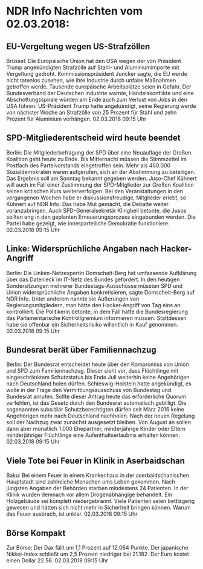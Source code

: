 # NDR Info Nachrichten vom 02.03.2018:


## EU-Vergeltung wegen US-Strafzöllen
Brüssel: Die Europäische Union hat den USA wegen der von Präsident Trump angekündigten Strafzölle auf Stahl- und Aluminiumimporte mit Vergeltung gedroht. Kommissionspräsident Juncker sagte, die EU werde nicht tatenlos zusehen, wie ihre Industrie durch unfaire Maßnahmen getroffen werde. Tausende europäische Arbeitsplätze seien in Gefahr. Der Bundesverband der Deutschen Industrie warnte, Handelskonflikte und eine Abschottungsspirale würden am Ende auch zum Verlust von Jobs in den USA führen. US-Präsident Trump hatte angekündigt, seine Regierung werde von nächster Woche an Strafzölle von 25 Prozent für Stahl und zehn Prozent für Aluminium verhängen. 02.03.2018 09:15 Uhr 

## SPD-Mitgliederentscheid wird heute beendet
Berlin: Die Mitgliederbefragung der SPD über eine Neuauflage der Großen Koalition geht heute zu Ende. Bis Mitternacht müssen die Stimmzettel im Postfach des Parteivorstands eingetroffen sein. Mehr als 460.000 Sozialdemokraten waren aufgerufen, sich an der Abstimmung zu beteiligen. Das Ergebnis soll am Sonntag bekannt gegeben werden. Juso-Chef Kühnert will auch im Fall einer Zustimmung der SPD-Mitglieder zur Großen Koalition seinen kritischen Kurs weiterverfolgen. Bei den Veranstaltungen in den vergangenen Wochen habe er diskussionsfreudige, Mitglieder erlebt, so Kühnert auf NDR Info. Das habe Mut gemacht, die Debatte weiter voranzubringen. Auch SPD-Generalsekretär Klingbeil betonte, die Jusos sollten eng in den geplanten Erneuerungsprozess eingebunden werden. Die Partei habe gezeigt, wie innerparteiliche Demokratie funktioniere. 02.03.2018 09:15 Uhr 

## Linke: Widersprüchliche Angaben nach Hacker-Angriff
Berlin: Die Linken-Netzexpertin Domscheit-Berg hat umfassende Aufklärung über das Datenleck im IT-Netz des Bundes gefordert. In den heutigen Sondersitzungen mehrerer Bundestags-Ausschüsse müssten SPD und Union widersprüchliche Angaben konkretisieren, sagte Domscheit-Berg auf NDR Info. Unter anderem nannte sie Äußerungen von Regierungsmitgliedern, man hätte den Hacker-Angriff von Tag eins an kontrolliert. Die Politikerin betonte, in dem Fall hätte die Bundesregierung das Parlamentarische Kontrollgremium informieren müssen. Stattdessen habe sie offenbar ein Sicherheitsrisiko willentlich in Kauf genommen. 02.03.2018 09:15 Uhr 

## Bundesrat berät über Familiennachzug
Berlin: Der Bundesrat entscheidet heute über den Kompromiss von Union und SPD zum Familiennachzug. Dieser sieht vor, dass Flüchtlinge mit eingeschränktem Schutzstatus bis Ende Juli weiterhin keine Angehörigen nach Deutschland holen dürfen. Schleswig-Holstein hatte angekündigt, es wolle in der Frage den Vermittlungsausschuss von Bundestag und Bundesrat anrufen. Sollte dieser Antrag heute das erforderliche Quorum verfehlen, ist das Gesetz durch den Bundesrat automatisch gebilligt. Die sogenannten subsidiär Schutzberechtigten dürfen seit März 2016 keine Angehörigen mehr nach Deutschland nachholen. Nach der neuen Regelung soll der Nachzug zwar zunächst ausgesetzt bleiben. Von August an sollen dann aber monatlich 1.000 Ehepartner, minderjährige Kinder oder Eltern minderjähriger Flüchtlinge eine Aufenthaltserlaubnis erhalten können. 02.03.2018 09:15 Uhr 

## Viele Tote bei Feuer in Klinik in Aserbaidschan
Baku: Bei einem Feuer in einem Krankenhaus in der aserbaidschanischen Hauptstadt sind zahlreiche Menschen ums Leben gekommen. Nach jüngsten Angaben der Behörden starben mindestens 24 Patienten. In der Klinik wurden demnach vor allem Drogenabhängige behandelt. Ein Holzgebäude sei komplett niedergebrannt. Viele Patienten seien bettlägerig gewesen und hätten sich nicht mehr in Sicherheit bringen können. Warum das Feuer ausbrach, ist unklar. 02.03.2018 09:15 Uhr 

## Börse Kompakt
Zur Börse: Der Dax fällt um 1,1 Prozent auf 12.064 Punkte. Der japanische Nikkei-Index schließt um 2,5 Prozent niedriger bei 21.182. Der Euro kostet einen Dollar 22 56. 02.03.2018 09:15 Uhr 
